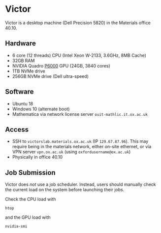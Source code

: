
Victor
======

Victor is a desktop machine (Dell Precision 5820) in the Materials office 40.10.

## Hardware 
- 6 core (12 threads) CPU (Intel Xeon W-2133, 3.6GHz, 8MB Cache)
- 32GB RAM
- NVIDIA Quadro [P6000](https://www.nvidia.com/content/dam/en-zz/Solutions/design-visualization/documents/Quadro-P6000-US-12Sept.pdf) GPU (24GB, 3840 cores)
- 1TB NVMe drive
- 256GB NVMe drive (Dell ultra-speed)

## Software
- Ubuntu 18
- Windows 10 (alternate boot)
- Mathematica via network license server `ouit-mathlic.it.ox.ac.uk`

## Access
- SSH to `victorslab.materials.ox.ac.uk` (IP `129.67.87.96`). This may require being in the materials network, either on-site ethernet, or via VPN server `vpn.ox.ac.uk` (using `oxfordusername@ox.ac.uk`)
- Physically in office 40.10

## Job Submission 

Victor does *not* use a job scheduler. Instead, users should manually check the current load on the system before launching their jobs. 

Check the CPU load with 
```
htop
```
and the GPU load with
```
nvidia-smi 
```